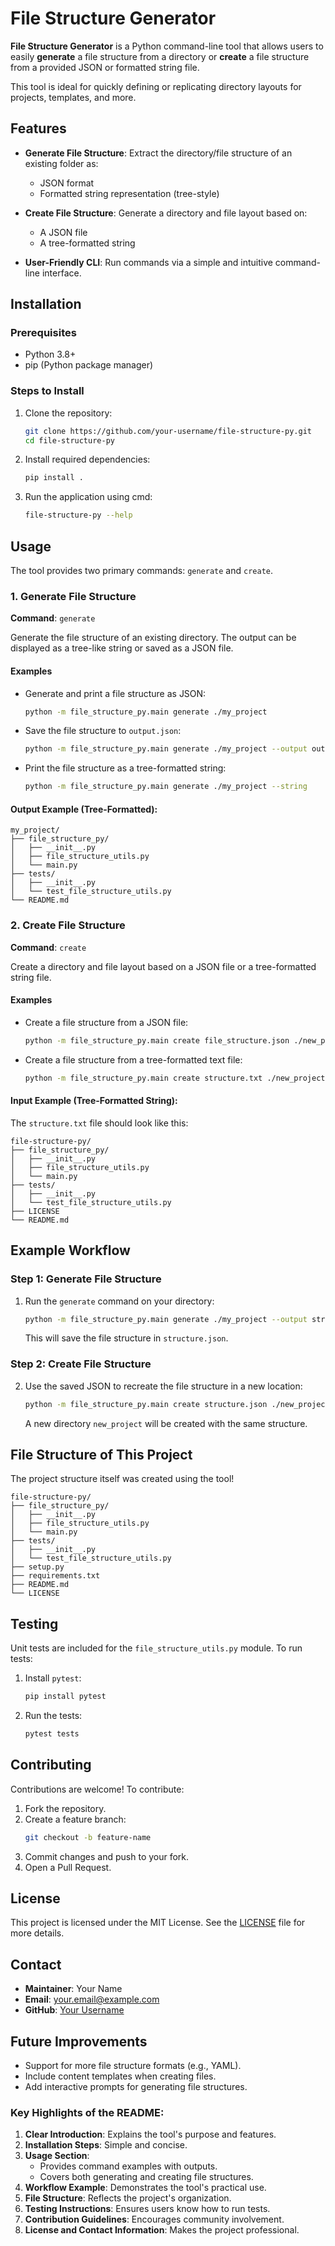 # File Structure Generator

**File Structure Generator** is a Python command-line tool that allows users to easily **generate** a file structure from a directory or **create** a file structure from a provided JSON or formatted string file. 

This tool is ideal for quickly defining or replicating directory layouts for projects, templates, and more.


## Features

- **Generate File Structure**: Extract the directory/file structure of an existing folder as:
  - JSON format
  - Formatted string representation (tree-style)

- **Create File Structure**: Generate a directory and file layout based on:
  - A JSON file
  - A tree-formatted string

- **User-Friendly CLI**: Run commands via a simple and intuitive command-line interface.


## Installation

### Prerequisites

- Python 3.8+
- pip (Python package manager)

### Steps to Install

1. Clone the repository:
   ```bash
   git clone https://github.com/your-username/file-structure-py.git
   cd file-structure-py
   ```

2. Install required dependencies:
   ```bash
   pip install .
   ```

3. Run the application using cmd:
   ```bash
   file-structure-py --help
   ```


## Usage

The tool provides two primary commands: `generate` and `create`.

### 1. Generate File Structure

**Command**: `generate`

Generate the file structure of an existing directory. The output can be displayed as a tree-like string or saved as a JSON file.

#### Examples

- Generate and print a file structure as JSON:
   ```bash
   python -m file_structure_py.main generate ./my_project
   ```

- Save the file structure to `output.json`:
   ```bash
   python -m file_structure_py.main generate ./my_project --output output.json
   ```

- Print the file structure as a tree-formatted string:
   ```bash
   python -m file_structure_py.main generate ./my_project --string
   ```

#### Output Example (Tree-Formatted):
```plaintext
my_project/
├── file_structure_py/
│   ├── __init__.py
│   ├── file_structure_utils.py
│   └── main.py
├── tests/
│   ├── __init__.py
│   └── test_file_structure_utils.py
└── README.md
```


### 2. Create File Structure

**Command**: `create`

Create a directory and file layout based on a JSON file or a tree-formatted string file.

#### Examples

- Create a file structure from a JSON file:
   ```bash
   python -m file_structure_py.main create file_structure.json ./new_project
   ```

- Create a file structure from a tree-formatted text file:
   ```bash
   python -m file_structure_py.main create structure.txt ./new_project
   ```

#### Input Example (Tree-Formatted String):
The `structure.txt` file should look like this:

```plaintext
file-structure-py/
├── file_structure_py/
│   ├── __init__.py
│   ├── file_structure_utils.py
│   └── main.py
├── tests/
│   ├── __init__.py
│   └── test_file_structure_utils.py
├── LICENSE
└── README.md
```


## Example Workflow

### Step 1: Generate File Structure
1. Run the `generate` command on your directory:
   ```bash
   python -m file_structure_py.main generate ./my_project --output structure.json
   ```

   This will save the file structure in `structure.json`.

### Step 2: Create File Structure
2. Use the saved JSON to recreate the file structure in a new location:
   ```bash
   python -m file_structure_py.main create structure.json ./new_project
   ```

   A new directory `new_project` will be created with the same structure.


## File Structure of This Project

The project structure itself was created using the tool!

```plaintext
file-structure-py/
├── file_structure_py/
│   ├── __init__.py
│   ├── file_structure_utils.py
│   └── main.py
├── tests/
│   ├── __init__.py
│   └── test_file_structure_utils.py
├── setup.py
├── requirements.txt
├── README.md
└── LICENSE
```


## Testing

Unit tests are included for the `file_structure_utils.py` module. To run tests:

1. Install `pytest`:
   ```bash
   pip install pytest
   ```

2. Run the tests:
   ```bash
   pytest tests
   ```


## Contributing

Contributions are welcome! To contribute:

1. Fork the repository.
2. Create a feature branch:
   ```bash
   git checkout -b feature-name
   ```
3. Commit changes and push to your fork.
4. Open a Pull Request.


## License

This project is licensed under the MIT License. See the [LICENSE](LICENSE) file for more details.


## Contact

- **Maintainer**: Your Name
- **Email**: your.email@example.com
- **GitHub**: [Your Username](https://github.com/your-username)


## Future Improvements

- Support for more file structure formats (e.g., YAML).
- Include content templates when creating files.
- Add interactive prompts for generating file structures.


### Key Highlights of the README:
1. **Clear Introduction**: Explains the tool's purpose and features.
2. **Installation Steps**: Simple and concise.
3. **Usage Section**:
   - Provides command examples with outputs.
   - Covers both generating and creating file structures.
4. **Workflow Example**: Demonstrates the tool's practical use.
5. **File Structure**: Reflects the project's organization.
6. **Testing Instructions**: Ensures users know how to run tests.
7. **Contribution Guidelines**: Encourages community involvement.
8. **License and Contact Information**: Makes the project professional.

